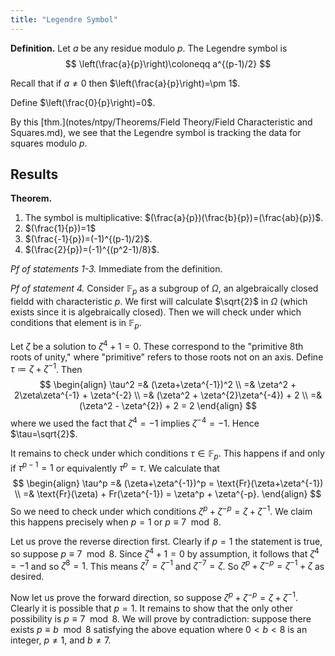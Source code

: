 ```yaml
---
title: "Legendre Symbol"
---
```


**Definition.** Let $a$ be any residue modulo $p$. The Legendre symbol is 
$$
\left(\frac{a}{p}\right)\coloneqq a^{(p-1)/2} 
$$

Recall that if $a\neq 0$ then $\left(\frac{a}{p}\right)=\pm 1$.

Define $\left(\frac{0}{p}\right)=0$.

By this [thm.](notes/ntpy/Theorems/Field Theory/Field Characteristic and Squares.md), we see that the Legendre symbol is tracking the data for squares modulo $p$.

## Results

**Theorem.** 
1. The symbol is multiplicative: $(\frac{a}{p})(\frac{b}{p})=(\frac{ab}{p})$.
2. $(\frac{1}{p})=1$
3. $(\frac{-1}{p})=(-1)^{(p-1)/2}$.
4. $(\frac{2}{p})=(-1)^{(p^2-1)/8}$.

_Pf of statements 1-3._ Immediate from the definition.

_Pf of statement 4._ Consider $\mathbb{F}_p$ as a subgroup of $\Omega$, an algebraically closed fieldd with characteristic $p$. We first will calculate $\sqrt{2}$ in $\Omega$ (which exists since it is algebraically closed). Then we will check under which conditions that element is in $\mathbb{F}_p$. 

Let $\zeta$ be a solution to $\zeta^4+1=0$. These correspond to the "primitive 8th roots of unity," where "primitive" refers to those roots not on an axis. Define $\tau\coloneqq\zeta+\zeta^{-1}$. Then
$$
\begin{align}
\tau^2 =& (\zeta+\zeta^{-1})^2 \\
=& \zeta^2 + 2\zeta\zeta^{-1} + \zeta^{-2} \\
=& (\zeta^2 + \zeta^{2}\zeta^{-4}) + 2 \\
=& (\zeta^2 - \zeta^{2}) + 2 = 2
\end{align}
$$
where we used the fact that $\zeta^4=-1$ implies $\zeta^{-4}=-1$. Hence $\tau=\sqrt{2}$. 

It remains to check under which conditions $\tau\in\mathbb{F}_p$. This happens if and only if $\tau^{p-1}=1$ or equivalently $\tau^p = \tau$. We calculate that
$$
\begin{align}
\tau^p =& (\zeta+\zeta^{-1})^p = \text{Fr}(\zeta+\zeta^{-1}) \\
=& \text{Fr}(\zeta) + Fr(\zeta^{-1}) = \zeta^p + \zeta^{-p}.
\end{align}
$$
So we need to check under which conditions $\zeta^p+\zeta^{-p}=\zeta+\zeta^{-1}$. We claim this happens precisely when $p=1$ or $p\equiv 7\mod 8$.

Let us prove the reverse direction first. Clearly if $p=1$ the statement is true, so suppose $p\equiv 7\mod 8$. Since $\zeta^4+1=0$ by assumption, it follows that $\zeta^4=-1$ and so $\zeta^8=1$. This means $\zeta^7=\zeta^{-1}$ and $\zeta^{-7}=\zeta$. So $\zeta^p+\zeta^{-p}=\zeta^{-1}+\zeta$ as desired.

Now let us prove the forward direction, so suppose $\zeta^p+\zeta^{-p}=\zeta+\zeta^{-1}$. Clearly it is possible that $p=1$. It remains to show that the only other possibility is $p\equiv 7\mod 8$. We will prove by contradiction: suppose there exists $p\equiv b\mod 8$ satisfying the above equation where $0<b<8$ is an integer, $p\neq 1$, and $b\neq 7$.
